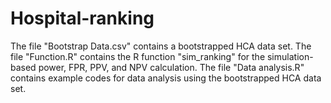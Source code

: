 # Hospital-ranking
The file "Bootstrap Data.csv" contains a bootstrapped HCA data set. 
The file "Function.R" contains the R function "sim_ranking" for the simulation-based power, FPR, PPV, and NPV calculation.
The file "Data analysis.R" contains example codes for data analysis using the bootstrapped HCA data set.

